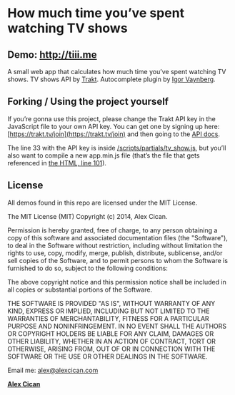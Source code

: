# How much time you’ve spent watching TV shows

## Demo: <a href="http://tiii.me">http://tiii.me</a>

A small web app that calculates how much time you’ve spent watching TV shows. TV shows API by [Trakt](http://trakt.tv/). Autocomplete plugin by [Igor Vaynberg](https://github.com/ivaynberg/select2).

## Forking / Using the project yourself
If you’re gonna use this project, please change the Trakt API key in the JavaScript file to your own API key. You can get one by signing up here: [https://trakt.tv/join](https://trakt.tv/join) and then going to the [API docs](https://trakt.tv/api-docs/authentication).

The line 33 with the API key is inside [/scripts/partials/tv_show.js](https://github.com/alexcican/tiii.me/blob/gh-pages/scripts/partials/_tv-show.js#L33), but you’ll also want to compile a new app.min.js file (that’s the file that gets referenced in [the HTML, line 101](https://github.com/alexcican/tiii.me/blob/gh-pages/index.html#L101)).

## License
All demos found in this repo are licensed under the MIT License.

The MIT License (MIT)
Copyright (c) 2014, Alex Cican.

Permission is hereby granted, free of charge, to any person obtaining a copy of this software and associated documentation files (the "Software"), to deal in the Software without restriction, including without limitation the rights to use, copy, modify, merge, publish, distribute, sublicense, and/or sell copies of the Software, and to permit persons to whom the Software is furnished to do so, subject to the following conditions:

The above copyright notice and this permission notice shall be included in all copies or substantial portions of the Software.

THE SOFTWARE IS PROVIDED "AS IS", WITHOUT WARRANTY OF ANY KIND, EXPRESS OR IMPLIED, INCLUDING BUT NOT LIMITED TO THE WARRANTIES OF MERCHANTABILITY, FITNESS FOR A PARTICULAR PURPOSE AND NONINFRINGEMENT. IN NO EVENT SHALL THE AUTHORS OR COPYRIGHT HOLDERS BE LIABLE FOR ANY CLAIM, DAMAGES OR OTHER LIABILITY, WHETHER IN AN ACTION OF CONTRACT, TORT OR OTHERWISE, ARISING FROM, OUT OF OR IN CONNECTION WITH THE SOFTWARE OR THE USE OR OTHER DEALINGS IN THE SOFTWARE.

Email me: <a href="mailto:alex@alexcican.com">alex@alexcican.com</a>

**[Alex Cican](http://alexcican.com)**